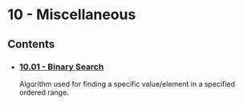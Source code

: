 # 10 - Miscellaneous

## Contents
- ### [10.01 - Binary Search](10.01%20-%20Binary%20Search)
    Algorithm used for finding a specific value/element in a specified ordered range.